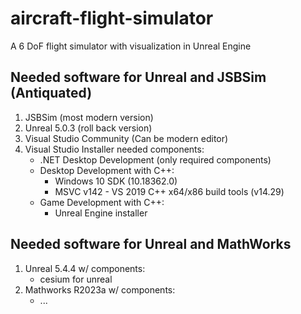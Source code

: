 # aircraft-flight-simulator
A 6 DoF flight simulator with visualization in Unreal Engine

## Needed software for Unreal and JSBSim (Antiquated)
1. JSBSim (most modern version)
2. Unreal 5.0.3 (roll back version)
3. Visual Studio Community (Can be modern editor)
4. Visual Studio Installer needed components:
    - .NET Desktop Development (only required components)
    - Desktop Development with C++:
        - Windows 10 SDK (10.18362.0)
        - MSVC v142 - VS 2019 C++ x64/x86 build tools (v14.29)
    - Game Development with C++:
        - Unreal Engine installer

## Needed software for Unreal and MathWorks
1. Unreal 5.4.4 w/ components:
    - cesium for unreal
3. Mathworks R2023a w/ components:
    - ...


